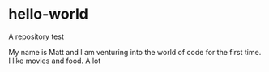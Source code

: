 # hello-world
A repository test


My name is Matt and I am venturing into the world of code for the first time.  I like movies and food.  A lot
